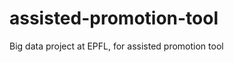 assisted-promotion-tool
=======================

Big data project at EPFL, for assisted promotion tool
